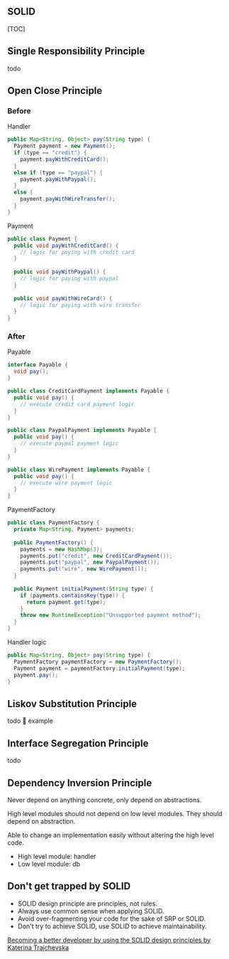 ## SOLID

[TOC]

## Single Responsibility Principle

todo

## Open Close Principle

### Before

Handler

```java
public Map<String, Object> pay(String type) {
  Payment payment = new Payment();
  if (type == "credit") {
    payment.payWithCreditCard();
  }
  else if (type == "paypal") {
    payment.payWithPaypal();
  }
  else {
    payment.payWithWireTransfer();
  }
}
```

Payment

```java
public class Payment {
  public void payWithCreditCard() {
    // logic for paying with credit card
  }
  
  public void payWithPaypal() {
   	// logic for paying with paypal 
  }
  
  public void payWithWireCard() {
    // logic for paying with wire transfer
  }
}
```

### After

Payable

```java
interface Payable {
  void pay();
}

public class CreditCardPayment implements Payable {
  public void pay() {
    // execute credit card payment logic
  }
}

public class PaypalPayment implements Payable {
  public void pay() {
    // execute paypal payment logic
  }
}

public class WirePayment implements Payable {
  public void pay() {
    // execute wire payment logic
  }
}
```

PaymentFactory

```java
public class PaymentFactory {
  private Map<String, Payment> payments;
  
  public PaymentFactory() {
    payments = new HashMap(3);
    payments.put("credit", new CreditCardPayment());
    payments.put("paypal", new PaypalPayment());
    payments.put("wire", new WirePayment());
  }
  
  public Payment initialPayment(String type) {
    if (payments.containsKey(type)) {
      return payment.get(type);
    }
    throw new RuntimeException("Unsupported payment method");
  }
}
```

Handler logic

```java
public Map<String, Object> pay(String type) {
  PaymentFactory paymentFactory = new PaymentFactory();
  Payment payment = paymentFactory.initialPayment(type);
  payment.pay();
}
```

## Liskov Substitution Principle

todo 🦆 example

## Interface Segregation Principle

todo

## Dependency Inversion Principle

Never depend on anything concrete, only depend on abstractions.

High level modules should not depend on low level modules. They should depend on abstraction.

Able to change an implementation easily without altering the high level code.

- High level module: handler
- Low level module: db

## Don't get trapped by SOLID

- SOLID design principle are principles, not rules.
- Always use common sense when applying SOLID.
- Avoid over-fragmenting your code for the sake of SRP or SOLID.
- Don't try to achieve SOLID, use SOLID to achieve maintainability.

[Becoming a better developer by using the SOLID design principles by Katerina Trajchevska](https://www.youtube.com/watch?v=rtmFCcjEgEw)
